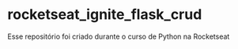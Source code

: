 # rocketseat_ignite_flask_crud

 Esse repositório foi criado durante o curso de Python na Rocketseat